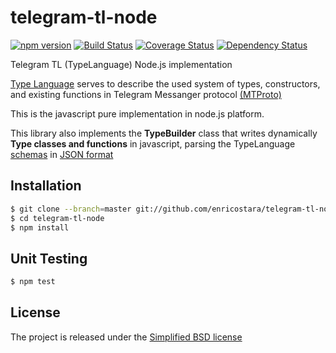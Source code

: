 # telegram-tl-node
[![npm version][npm-image]][npm-url] [![Build Status][travis-image]][travis-url] [![Coverage Status][coverage-image]][coverage-url] [![Dependency Status][gemnasium-image]][gemnasium-url]

Telegram TL (TypeLanguage) Node.js implementation

[Type Language](https://core.telegram.org/mtproto/TL)
serves to describe the used system of types, constructors, and existing functions in Telegram Messanger protocol 
[(MTProto)](https://core.telegram.org/mtproto/TL)

This is the javascript pure implementation in node.js platform.

This library also implements the **TypeBuilder** class that  writes dynamically **Type classes and functions** in
javascript, parsing the TypeLanguage [schemas](https://core.telegram.org/schema) 
in [JSON format](https://core.telegram.org/schema/mtproto-json)

## Installation

```bash
$ git clone --branch=master git://github.com/enricostara/telegram-tl-node.git
$ cd telegram-tl-node
$ npm install
```

## Unit Testing 

```bash
$ npm test
```

## License

The project is released under the [Simplified BSD license](./LICENSE) 

[npm-url]: https://www.npmjs.org/package/telegram.link
[npm-image]: https://badge.fury.io/js/telegram-tl-node.svg

[travis-url]: https://travis-ci.org/enricostara/telegram-tl-node
[travis-image]: https://travis-ci.org/enricostara/telegram-tl-node.svg?branch=master

[coverage-url]: https://coveralls.io/r/enricostara/telegram-tl-node?branch=master
[coverage-image]: https://img.shields.io/coveralls/enricostara/telegram-tl-node.svg

[gemnasium-url]: https://gemnasium.com/enricostara/telegram-tl-node
[gemnasium-image]: https://gemnasium.com/enricostara/telegram-tl-node.svg

